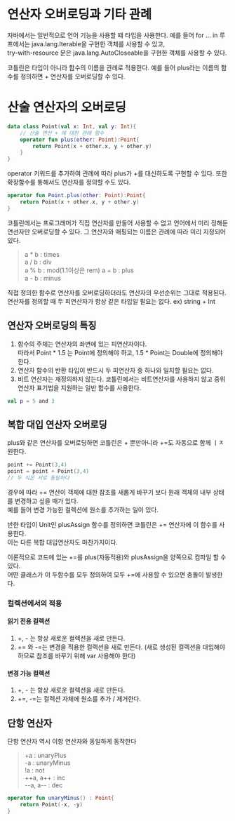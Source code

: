 # 연산자 오버로딩과 기타 관례
자바에서는 일반적으로 언어 기능을 사용할 떄 타입을 사용한다.
예를 들어 for ... in 루프에서는 java.lang.Iterable을 구현한 객체를 사용할 수 있고,   
try-with-resource 문은 java.lang.AutoCloseable을 구현한 객체를 사용할 수 있다.

코틀린은 타입이 아니라 함수의 이름을 관례로 적용한다. 예를 들어 plus라는 이름의 함수를 정의하면 + 연산자를 오버로딩할 수 있다.

# 산술 연산자의 오버로딩

```kotlin
data class Point(val x: Int, val y: Int){
    // 산술 연산 + 에 대한 관례 함수
    operator fun plus(other: Point):Point{
        return Point(x + other.x, y + other.y)
    }
}
```
operator 키워드를 추가하여 관례에 따라 plus가 +를 대신하도록 구현할 수 있다. 
또한 확장함수를 통해서도 연산자를 정의할 수도 있다.

```kotlin
operator fun Point.plus(other: Point):Point{
    return Point(x + other.x, y + other.y)
}
```

코틀린에서는 프로그래머가 직접 연산자를 만들어 사용할 수 없고 언어에서 미리 정해둔 연선자만 오버로딩할 수 있다.
그 연산자와 매핑되는 이름은 관례에 따라 미리 지정되어 있다.

> a * b : times   
> a / b : div   
> a % b : mod(1.1이상은 rem)
> a + b : plus   
> a - b : minus    

직접 정의한 함수로 연산자를 오버로딩하더라도 연산자의 우선순위는 그대로 적용된다.
연산자를 정의할 때 두 피연산자가 항상 같은 타입일 필요는 없다.
ex) string + Int

## 연산자 오버로딩의 특징
1. 함수의 주체는 연산자의 좌변에 있는 피연산자이다.       
따라서 Point * 1.5 는 Point에 정의해야 하고, 1.5 * Point는 Double에 정의해야 한다.
2. 연산자 함수의 반환 타입이 반드시 두 피연산자 중 하나와 일치할 필요는 없다.
3. 비트 연산자는 재정의하지 않는다.
코틀린에서는 비트연산자를 사용하지 않고 중위 연산자 표기법을 지원하는 일반 함수를 사용한다.
```kotlin
val p = 5 and 3
```

## 복합 대입 연산자 오버로딩
plus와 같은 연산자를 오버로딩하면 코틀린은 + 뿐만아니라 +=도 자동으로 함께 ㅣㅈ원한다.
```kotlin
point += Point(3,4)
point = point + Point(3,4)
// 두 식은 서로 동일하다
```

경우에 따라 += 연산이 객체에 대한 참조를 새롭게 바꾸기 보다 원래 객체의 내부 상태를 변경하고 싶을 때가 있다.   
예를 들어 변경 가능한 컬렉션에 원소를 추가하는 일이 있다.

반한 타입이 Unit인 plusAssign 함수를 정의하면 코틀린은 += 연산자에 이 함수를 사용한다.   
이는 다른 복합 대입연산자도 마찬가지이다.   

이론적으로 코드에 있는 +=를 plus(자동적용)와 plusAssign을 양쪽으로 컴파일 할 수 있다.   
어떤 클래스가 이 두함수를 모두 정의하여 모두 +=에 사용할 수 있으면 충돌이 발생한다.   
 
### 컬렉션에서의 적용
#### 읽기 전용 컬렉션
1. +, - 는 항상 새로운 컬렉션을 새로 만든다.
2. += 와 -=는 변경을 적용한 컬렉션을 새로 만든다.
(새로 생성된 컬렉션을 대입해야 하므로 참조를 바꾸기 위해 var 사용해야 한다)

#### 변경 가능 컬렉션
1. +, - 는 항상 새로운 컬렉션을 새로 만든다. 
2. +=, -=는 컬렉션 자체에 원소를 추가 / 제거한다.

## 단항 연산자
단항 연산자 역시 이항 연산자와 동일하게 동작한다 

> +a : unaryPlus      
> -a : unaryMinus   
> !a : not   
> ++a, a++ : inc      
> --a, a-- : dec    

```kotlin
operator fun unaryMinus() : Point{
    return Point(-x, -y)
}
```